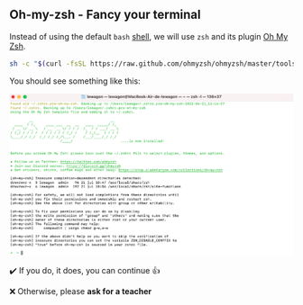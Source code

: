 ## Oh-my-zsh - Fancy your terminal

Instead of using the default `bash` [shell](https://en.wikipedia.org/wiki/Shell_(computing)), we will use `zsh` and its plugin [Oh My Zsh](https://ohmyz.sh/).

```bash
sh -c "$(curl -fsSL https://raw.github.com/ohmyzsh/ohmyzsh/master/tools/install.sh)"
```

You should see something like this:

![Terminal with OhMyZsh on macOS](images/macos_oh_my_zsh.png)

:heavy_check_mark: If you do, it does, you can continue :+1:

:x: Otherwise, please **ask for a teacher**
